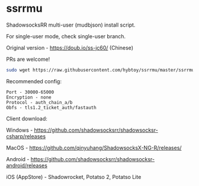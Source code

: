 # ssrrmu
ShadowsocksRR multi-user (mudbjson) install script. 

For single-user mode, check single-user branch.

Original version - https://doub.io/ss-jc60/ (Chinese)

PRs are welcome!

```bash
sudo wget https://raw.githubusercontent.com/hybtoy/ssrrmu/master/ssrrmu.sh && chmod +x ssrrmu.sh && bash ssrrmu.sh
```
Recommended config:

```
Port - 30000-65000
Encryption - none
Protocol - auth_chain_a/b
Obfs - tls1.2_ticket_auth/fastauth
```

Client download: 

Windows - https://github.com/shadowsocksrr/shadowsocksr-csharp/releases

MacOS - https://github.com/qinyuhang/ShadowsocksX-NG-R/releases/

Android - https://github.com/shadowsocksrr/shadowsocksr-android/releases

iOS (AppStore) - Shadowrocket, Potatso 2, Potatso Lite

